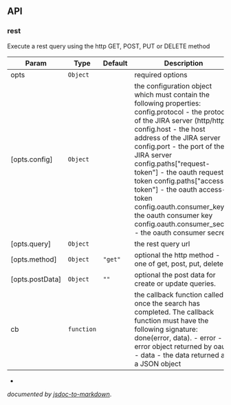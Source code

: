 ## API
<a name="module_rest"></a>
### rest
Execute a rest query using the http GET, POST, PUT or DELETE method


| Param | Type | Default | Description |
| --- | --- | --- | --- |
| opts | <code>Object</code> |  | required options |
| [opts.config] | <code>Object</code> |  | the configuration object which must contain the following properties: config.protocol - the protocol of the JIRA server (http/https) config.host - the host address of the JIRA server config.port - the port of the JIRA server config.paths["request-token"] - the oauth request-token config.paths["access-token"] - the oauth access-token config.oauth.consumer_key - the oauth consumer key config.oauth.consumer_secret - the oauth consumer secret |
| [opts.query] | <code>Object</code> |  | the rest query url |
| [opts.method] | <code>Object</code> | <code>&quot;get&quot;</code> | optional the http method - one of get, post, put, delete |
| [opts.postData] | <code>Object</code> | <code>&quot;&quot;</code> | optional the post data for create or update queries. |
| cb | <code>function</code> |  | the callback function called once the search has completed. The callback function must have the following signature: done(error, data). - error - an error object returned by oauth - data - the data returned as a JSON object |


-

*documented by [jsdoc-to-markdown](https://github.com/75lb/jsdoc-to-markdown)*.